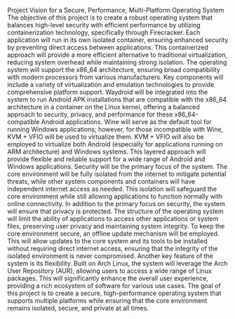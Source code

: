 Project Vision for a Secure, Performance, Multi-Platform Operating System
The objective of this project is to create a robust operating system that balances high-level security with efficient performance by utilizing containerization technology, specifically through Firecracker. Each application will run in its own isolated container, ensuring enhanced security by preventing direct access between applications. This containerized approach will provide a more efficient alternative to traditional virtualization, reducing system overhead while maintaining strong isolation.
The operating system will support the x86_64 architecture, ensuring broad compatibility with modern processors from various manufacturers. Key components will include a variety of virtualization and emulation technologies to provide comprehensive platform support. Waydroid will be integrated into the system to run Android APK installations that are compatible with the x86_64 architecture in a container on the Linux kernel, offering a balanced approach to security, privacy, and performance for these x86_64-compatible Android applications. Wine will serve as the default tool for running Windows applications; however, for those incompatible with Wine, KVM + VFIO will be used to virtualize them. KVM + VFIO will also be employed to virtualize both Android (especially for applications running on ARM architecture) and Windows systems. This layered approach will provide flexible and reliable support for a wide range of Android and Windows applications.
Security will be the primary focus of the system. The core environment will be fully isolated from the internet to mitigate potential threats, while other system components and containers will have independent internet access as needed. This isolation will safeguard the core environment while still allowing applications to function normally with online connectivity.
In addition to the primary focus on security, the system will ensure that privacy is protected. The structure of the operating system will limit the ability of applications to access other applications or system files, preserving user privacy and maintaining system integrity.
To keep the core environment secure, an offline update mechanism will be employed. This will allow updates to the core system and its tools to be installed without requiring direct internet access, ensuring that the integrity of the isolated environment is never compromised.
Another key feature of the system is its flexibility. Built on Arch Linux, the system will leverage the Arch User Repository (AUR), allowing users to access a wide range of Linux packages. This will significantly enhance the overall user experience, providing a rich ecosystem of software for various use cases.
The goal of this project is to create a secure, high-performance operating system that supports multiple platforms while ensuring that the core environment remains isolated, secure, and private at all times.
